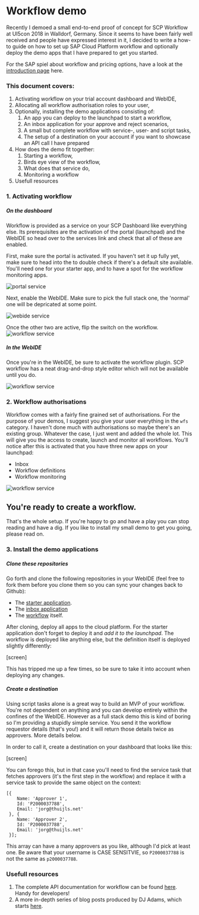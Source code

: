 
# Workflow demo

Recently I demoed a small end-to-end proof of concept for SCP Workflow at UI5con 2018 in Walldorf, Germany. Since it seems to have been fairly well received and people have expressed interest in it, I decided to write a how-to guide on how to set up SAP Cloud Platform workflow and optionally deploy the demo apps that I have prepared to get you started. 

For the SAP spiel about workflow and pricing options, have a look at the [introduction page](https://cloudplatform.sap.com/dmp/capabilities/us/product/SAP-Cloud-Platform-Workflow/df696e5a-d973-4ecd-8d8d-532d60aa1921) here. 

### This document covers:
1. Activating workflow on your trial account dashboard and WebIDE,
1. Allocating all workflow authorisation roles to your user,
1. Optionally, installing the demo applications consisting of:
    1. An app you can deploy to the launchpad to start a workflow,
    1. An inbox application for your approve and reject scenarios,
    1. A small but complete workflow with service-, user- and script tasks,
    1. The setup of a destination on your account if you want to showcase an API call I have prepared
1. How does the demo fit together:
    1. Starting a workflow,
    1. Birds eye view of the workflow,
    1. What does that service do,
    1. Monitoring a workflow
1. Usefull resources

### 1. Activating workflow

##### On the dashboard
Workflow is provided as a service on your SCP Dashboard like everything else. Its prerequisites are the activation of the portal (launchpad) and the WebIDE so head over to the services link and check that all of these are enabled. 

First, make sure the portal is activated. If you haven't set it up fully yet, make sure to head into the to double check if there's a default site available. You'll need one for your starter app, and to have a spot for the workflow monitoring apps. 

![portal service](img/1-services-portal.png?raw=true "Activate portal service")

Next, enable the WebIDE. Make sure to pick the full stack one, the 'normal' one will be depricated at some point.

![webide service](img/2-services-webide.png?raw=true "Activate webide service")

Once the other two are active, flip the switch on the workflow.
![workflow service](img/3-services-workflow.png?raw=true "Activate workflow service")

##### In the WebIDE

Once you're in the WebIDE, be sure to activate the workflow plugin. SCP workflow has a neat drag-and-drop style editor which will not be available until you do.

![workflow service](img/7-webide-activate.png?raw=true "Activate workflow plugin")

### 2. Workflow authorisations

Workflow comes with a fairly fine grained set of authorisations. For the purpose of your demos, I suggest you give your user everything in the `wfs` category. I haven't done much with authorisations so maybe there's an existing group. Whatever the case, I just went and added the whole lot. This will give you the access to create, launch and monitor all workflows. You'll notice after this is activated that you have three new apps on your launchpad:
- Inbox
- Workflow definitions
- Workflow monitoring

![workflow service](img/4-auth-workflow.png?raw=true "Activate workflow service")

## You're ready to create a workflow. 

That's the whole setup. If you're happy to go and have a play you can stop reading and have a dig. If you like to install my small demo to get you going, please read on. 

### 3. Install the demo applications

##### Clone these repositories

Go forth and clone the following repositories in your WebIDE (feel free to fork them before you clone them so you can sync your changes back to Github):

- The [starter application](https://github.com/jorgt/wf-demo-app.git).
- The [inbox application](https://github.com/jorgt/wf-demo-inbox-screen)
- The [workflow](https://github.com/jorgt/wf-demo-workflow) itself. 

After cloning, deploy all apps to the cloud platform. For the starter application don't forget to deploy it and *add it to the launchpad*. The workflow is deployed like anything else, but the definition itself is deployed slightly differently:

[screen]

This has tripped me up a few times, so be sure to take it into account when deploying any changes.

##### Create a destination

Using script tasks alone is a great way to build an MVP of your workflow. You're not dependent on anything and you can develop entirely within the confines of the WebIDE. However as a full stack demo this is kind of boring so I'm providing a stupidly simple service. You send it the workflow requestor details (that's you!) and it will return those details twice as approvers. More details below. 

In order to call it, create a destination on your dashboard that looks like this:

[screen]

You can forego this, but in that case you'll need to find the service task that fetches approvers (it's the first step in the workflow) and replace it with a service task to provide the same object on the context:

    [{
        Name: 'Approver 1',
        Id: 'P2000037788',
        Email: 'jorg@thuijls.net'
     }, {
        Name: 'Approver 2',
        Id: 'P2000037788',
        Email: 'jorg@thuijls.net'     
     }];

This array can have a many approvers as you like, although I'd pick at least one. Be aware that your username is CASE SENSITVIE, so `P2000037788` is not the same as `p2000037788`.

### Usefull resources

1. The complete API documentation for workflow can be found [here](https://api.sap.com/api/SAP_CP_Workflow). Handy for developers!
2. A more in-depth series of blog posts produced by DJ Adams, which starts [here](https://blogs.sap.com/2018/01/08/discovering-scp-workflow-the-monitor/). 
